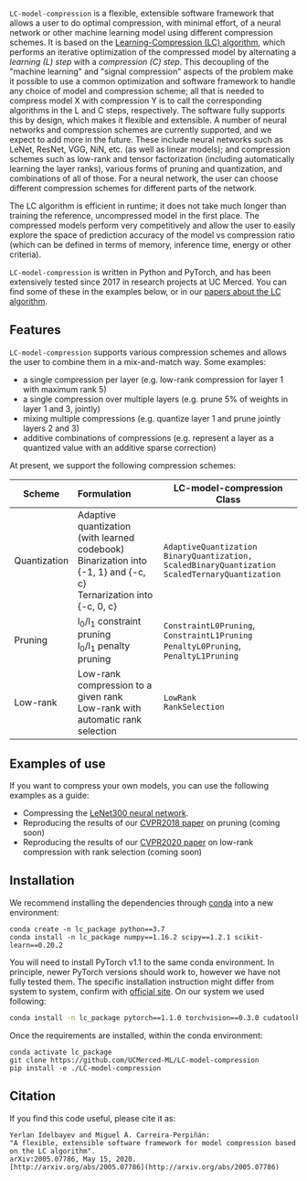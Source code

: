 `LC-model-compression` is a flexible, extensible software framework that allows a user to do optimal compression, with minimal effort, of a neural network or other machine learning model using different compression schemes. It is based on the [Learning-Compression (LC) algorithm](http://arxiv.org/abs/1707.01209), which performs an iterative optimization of the compressed model by alternating a *learning (L) step* with a *compression (C) step*. This decoupling of the "machine learning" and "signal compression" aspects of the problem make it possible to use a common optimization and software framework to handle any choice of model and compression scheme; all that is needed to compress model X with compression Y is to call the corresponding algorithms in the L and C steps, respectively. The software fully supports this by design, which makes it flexible and extensible. A number of neural networks and compression schemes are currently supported, and we expect to add more in the future. These include neural networks such as LeNet, ResNet, VGG, NiN, etc. (as well as linear models); and compression schemes such as low-rank and tensor factorization (including automatically learning the layer ranks), various forms of pruning and quantization, and combinations of all of those. For a neural network, the user can choose different compression schemes for different parts of the network.

The LC algorithm is efficient in runtime; it does not take much longer than training the reference, uncompressed model in the first place. The compressed models perform very competitively and allow the user to easily explore the space of prediction accuracy of the model vs compression ratio (which can be defined in terms of memory, inference time, energy or other criteria).

`LC-model-compression` is written in Python and PyTorch, and has been extensively tested since 2017 in research projects at UC Merced. You can find some of these in the examples below, or in our [papers about the LC algorithm](https://faculty.ucmerced.edu/mcarreira-perpinan/research/LC-model-compression.html).
  
## Features
`LC-model-compression` supports various compression schemes and allows the user to combine them in a mix-and-match way. Some examples: 
- a single compression per layer (e.g. low-rank compression for layer 1 with maximum rank 5)  
- a single compression over multiple layers (e.g. prune 5\% of weights in layer 1 and 3, jointly)  
- mixing multiple compressions (e.g. quantize layer 1 and prune jointly layers 2 and 3)  
- additive combinations of compressions (e.g. represent a layer as a quantized value with an additive sparse correction)  
  
At present, we support the following compression schemes:

| Scheme        |  Formulation  | LC-model-compression Class  |  
| ------------- |:--------------|-----------------------------|  
| Quantization  | Adaptive quantization (with learned codebook) <br> Binarization into {-1, 1} and {-c, c} <br> Ternarization into \{-c, 0, c\} | `AdaptiveQuantization` <br> `BinaryQuantization, ScaledBinaryQuantization` <br> `ScaledTernaryQuantization` |  
| Pruning       | l<sub>0</sub>/l<sub>1</sub> constraint pruning <br> l<sub>0</sub>/l<sub>1</sub> penalty pruning                                      |  `ConstraintL0Pruning`, `ConstraintL1Pruning` <br> `PenaltyL0Pruning`, `PenaltyL1Pruning`  |  
| Low-rank      | Low-rank compression to a given rank  <br> Low-rank with automatic rank selection      |  `LowRank` <br> `RankSelection` |  

## Examples of use
If you want to compress your own models, you can use the following examples as a guide:
- Compressing the [LeNet300 neural network](examples/lenet300/README.md).
- Reproducing the results of our [CVPR2018 paper](examples/cvpr2018/README.md) on pruning (coming soon)
- Reproducing the results of our [CVPR2020 paper](examples/cvpr2020/README.md) on low-rank compression with rank selection (coming soon)
  
## Installation  
We recommend installing the dependencies through [conda](https://conda.io) into a new environment:  
```  
conda create -n lc_package python==3.7  
conda install -n lc_package numpy==1.16.2 scipy==1.2.1 scikit-learn==0.20.2  
```
You will need to install PyTorch v1.1 to the same conda environment. In principle, newer PyTorch versions should work to, however we have not fully tested them. The specific installation instruction might differ from system to system, confirm with [official site](https://pytorch.org/get-started/previous-versions/). On our system we used following:
```bash
conda install -n lc_package pytorch==1.1.0 torchvision==0.3.0 cudatoolkit=10.0 -c pytorch 
```
Once the requirements are installed, within the conda environment:
```
conda activate lc_package
git clone https://github.com/UCMerced-ML/LC-model-compression
pip install -e ./LC-model-compression
```

## Citation
If you find this code useful, please cite it as:
```
Yerlan Idelbayev and Miguel Á. Carreira-Perpiñán: 
"A flexible, extensible software framework for model compression based on the LC algorithm".
arXiv:2005.07786, May 15, 2020.
[http://arxiv.org/abs/2005.07786](http://arxiv.org/abs/2005.07786)
```
